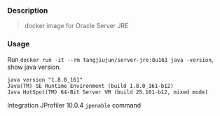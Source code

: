 ### Description

> docker image for Oracle Server JRE

### Usage

Run `docker run -it --rm tangjiujun/server-jre:8u161 java -version`, show java version.

```text
java version "1.8.0_161"
Java(TM) SE Runtime Environment (build 1.8.0_161-b12)
Java HotSpot(TM) 64-Bit Server VM (build 25.161-b12, mixed mode)
```

Integration JProfiler 10.0.4 `jpenable` command
